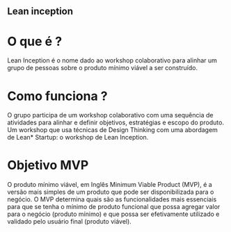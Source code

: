 ## Lean inception

# O que é ? 
  Lean Inception é o nome dado ao workshop colaborativo para alinhar um grupo de pessoas sobre o produto mínimo viável a ser construído.
  
# Como funciona ? 
 O grupo participa de um workshop colaborativo com uma sequência de atividades para alinhar e definir objetivos, estratégias e escopo do produto. 
 Um workshop que usa técnicas de Design Thinking com uma abordagem de Lean* Startup: o workshop de Lean Inception.
 
# Objetivo MVP 
 O produto mínimo viável, em Inglês Minimum Viable Product (MVP), é a versão mais simples de um produto que pode ser disponibilizada para o negócio. 
 O MVP determina quais são as funcionalidades mais essenciais para que se tenha o mínimo de produto funcional que possa agregar valor para o negócio (produto mínimo) e que possa ser efetivamente utilizado e validado pelo usuário final (produto viável).